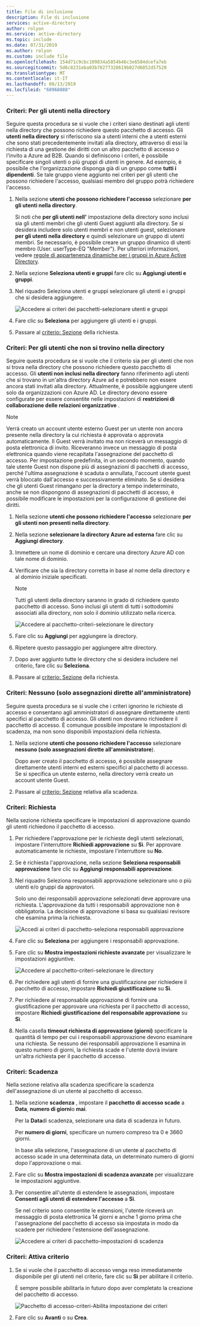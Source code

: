 ```yaml
---
title: File di inclusione
description: File di inclusione
services: active-directory
author: rolyon
ms.service: active-directory
ms.topic: include
ms.date: 07/31/2019
ms.author: rolyon
ms.custom: include file
ms.openlocfilehash: 154d71c9cbc109834a5854b46c3e6584dcefa7eb
ms.sourcegitcommit: 5d6c8231eba03b78277328619b027d6852d57520
ms.translationtype: MT
ms.contentlocale: it-IT
ms.lasthandoff: 08/13/2019
ms.locfileid: "68968888"
---
```

### <a name="policy-for-users-in-your-directory"></a>Criteri: Per gli utenti nella directory

Seguire questa procedura se si vuole che i criteri siano destinati agli utenti nella directory che possono richiedere questo pacchetto di accesso.  Gli **utenti nella directory** si riferiscono sia a utenti interni che a utenti esterni che sono stati precedentemente invitati alla directory, attraverso di essi la richiesta di una gestione dei diritti con un altro pacchetto di accesso o l'invito a Azure ad B2B. Quando si definiscono i criteri, è possibile specificare singoli utenti o più gruppi di utenti in genere. Ad esempio, è possibile che l'organizzazione disponga già di un gruppo come **tutti i dipendenti**.  Se tale gruppo viene aggiunto nei criteri per gli utenti che possono richiedere l'accesso, qualsiasi membro del gruppo potrà richiedere l'accesso.

1. Nella sezione **utenti che possono richiedere l'accesso** selezionare **per gli utenti nella directory**.

    Si noti che **per gli utenti nell'** impostazione della directory sono inclusi sia gli utenti membri che gli utenti Guest aggiunti alla directory. Se si desidera includere solo utenti membri e non utenti guest, selezionare **per gli utenti nella directory** e quindi selezionare un gruppo di utenti membri. Se necessario, è possibile creare un gruppo dinamico di utenti membro (User. userType-EQ "Member"). Per ulteriori informazioni, vedere [regole di appartenenza dinamiche per i gruppi in Azure Active Directory](../articles/active-directory/users-groups-roles/groups-dynamic-membership.md).

1. Nella sezione **Seleziona utenti e gruppi** fare clic su **Aggiungi utenti e gruppi**.

1. Nel riquadro Seleziona utenti e gruppi selezionare gli utenti e i gruppi che si desidera aggiungere.

    ![Accedere ai criteri dei pacchetti-selezionare utenti e gruppi](./media/active-directory-entitlement-management-policy/policy-select-users-groups.png)

1. Fare clic su **Seleziona** per aggiungere gli utenti e i gruppi.

1. Passare al [criterio: Sezione](#policy-request) della richiesta.

### <a name="policy-for-users-not-in-your-directory"></a>Criteri: Per gli utenti che non si trovino nella directory

Seguire questa procedura se si vuole che il criterio sia per gli utenti che non si trova nella directory che possono richiedere questo pacchetto di accesso. Gli **utenti non inclusi nella directory** fanno riferimento agli utenti che si trovano in un'altra directory Azure ad e potrebbero non essere ancora stati invitati alla directory. Attualmente, è possibile aggiungere utenti solo da organizzazioni con Azure AD. Le directory devono essere configurate per essere consentite nelle impostazioni di **restrizioni di collaborazione delle relazioni organizzative** .

> [!NOTE]
> Verrà creato un account utente esterno Guest per un utente non ancora presente nella directory la cui richiesta è approvata o approvata automaticamente. Il Guest verrà invitato ma non riceverà un messaggio di posta elettronica di invito. Riceveranno invece un messaggio di posta elettronica quando viene recapitata l'assegnazione del pacchetto di accesso. Per impostazione predefinita, in un secondo momento, quando tale utente Guest non dispone più di assegnazioni di pacchetti di accesso, perché l'ultima assegnazione è scaduta o annullata, l'account utente guest verrà bloccato dall'accesso e successivamente eliminato. Se si desidera che gli utenti Guest rimangano per la directory a tempo indeterminato, anche se non dispongono di assegnazioni di pacchetti di accesso, è possibile modificare le impostazioni per la configurazione di gestione dei diritti.

1. Nella sezione **utenti che possono richiedere l'accesso** selezionare **per gli utenti non presenti nella directory**.

1. Nella sezione **selezionare la directory Azure ad esterna** fare clic su **Aggiungi directory**.

1. Immettere un nome di dominio e cercare una directory Azure AD con tale nome di dominio.

1. Verificare che sia la directory corretta in base al nome della directory e al dominio iniziale specificati.

    > [!NOTE]
    > Tutti gli utenti della directory saranno in grado di richiedere questo pacchetto di accesso. Sono inclusi gli utenti di tutti i sottodomini associati alla directory, non solo il dominio utilizzato nella ricerca.

    ![Accedere al pacchetto-criteri-selezionare le directory](./media/active-directory-entitlement-management-policy/policy-select-directories.png)

1. Fare clic su **Aggiungi** per aggiungere la directory.

1. Ripetere questo passaggio per aggiungere altre directory.

1. Dopo aver aggiunto tutte le directory che si desidera includere nel criterio, fare clic su **Seleziona**.

1. Passare al [criterio: Sezione](#policy-request) della richiesta.

### <a name="policy-none-administrator-direct-assignments-only"></a>Criteri: Nessuno (solo assegnazioni dirette all'amministratore)

Seguire questa procedura se si vuole che i criteri ignorino le richieste di accesso e consentano agli amministratori di assegnare direttamente utenti specifici al pacchetto di accesso. Gli utenti non dovranno richiedere il pacchetto di accesso. È comunque possibile impostare le impostazioni di scadenza, ma non sono disponibili impostazioni della richiesta.

1. Nella sezione **utenti che possono richiedere l'accesso** selezionare **nessuno (solo assegnazioni dirette all'amministratore**).

    Dopo aver creato il pacchetto di accesso, è possibile assegnare direttamente utenti interni ed esterni specifici al pacchetto di accesso. Se si specifica un utente esterno, nella directory verrà creato un account utente Guest.

1. Passare al [criterio: Sezione](#policy-expiration) relativa alla scadenza.

### <a name="policy-request"></a>Criteri: Richiesta

Nella sezione richiesta specificare le impostazioni di approvazione quando gli utenti richiedono il pacchetto di accesso.

1. Per richiedere l'approvazione per le richieste degli utenti selezionati, impostare l'interruttore **Richiedi approvazione** su **Sì**. Per approvare automaticamente le richieste, impostare l'interruttore su **No**.

1. Se è richiesta l'approvazione, nella sezione **Seleziona responsabili approvazione** fare clic su **Aggiungi responsabili approvazione**.

1. Nel riquadro Seleziona responsabili approvazione selezionare uno o più utenti e/o gruppi da approvatori.

    Solo uno dei responsabili approvazione selezionati deve approvare una richiesta. L'approvazione da tutti i responsabili approvazione non è obbligatoria. La decisione di approvazione si basa su qualsiasi revisore che esamina prima la richiesta.

    ![Accedi ai criteri di pacchetto-seleziona responsabili approvazione](./media/active-directory-entitlement-management-policy/policy-select-approvers.png)

1. Fare clic su **Seleziona** per aggiungere i responsabili approvazione.

1. Fare clic su **Mostra impostazioni richieste avanzate** per visualizzare le impostazioni aggiuntive.

    ![Accedere al pacchetto-criteri-selezionare le directory](./media/active-directory-entitlement-management-policy/policy-advanced-request.png)

1. Per richiedere agli utenti di fornire una giustificazione per richiedere il pacchetto di accesso, impostare **Richiedi giustificazione** su **Sì**.

1. Per richiedere al responsabile approvazione di fornire una giustificazione per approvare una richiesta per il pacchetto di accesso, impostare **Richiedi giustificazione del responsabile approvazione** su **Sì**.

1. Nella casella **timeout richiesta di approvazione (giorni)** specificare la quantità di tempo per cui i responsabili approvazione devono esaminare una richiesta. Se nessuno dei responsabili approvazione li esamina in questo numero di giorni, la richiesta scade e l'utente dovrà inviare un'altra richiesta per il pacchetto di accesso.

### <a name="policy-expiration"></a>Criteri: Scadenza

Nella sezione relativa alla scadenza specificare la scadenza dell'assegnazione di un utente al pacchetto di accesso.

1. Nella sezione **scadenza** , impostare il **pacchetto di accesso scade** a **Data**, **numero di giorni**o **mai**.

    Per la **Data**di scadenza, selezionare una data di scadenza in futuro.

    Per **numero di giorni**, specificare un numero compreso tra 0 e 3660 giorni.

    In base alla selezione, l'assegnazione di un utente al pacchetto di accesso scade in una determinata data, un determinato numero di giorni dopo l'approvazione o mai.

1. Fare clic su **Mostra impostazioni di scadenza avanzate** per visualizzare le impostazioni aggiuntive.

1. Per consentire all'utente di estendere le assegnazioni, impostare **Consenti agli utenti di estendere l'accesso** a **Sì**.

    Se nel criterio sono consentite le estensioni, l'utente riceverà un messaggio di posta elettronica 14 giorni e anche 1 giorno prima che l'assegnazione del pacchetto di accesso sia impostata in modo da scadere per richiedere l'estensione dell'assegnazione.

    ![Accedere ai criteri di pacchetto-impostazioni di scadenza](./media/active-directory-entitlement-management-policy/policy-expiration.png)

### <a name="policy-enable-policy"></a>Criteri: Attiva criterio

1. Se si vuole che il pacchetto di accesso venga reso immediatamente disponibile per gli utenti nel criterio, fare clic su **Sì** per abilitare il criterio.

    È sempre possibile abilitarla in futuro dopo aver completato la creazione del pacchetto di accesso.

    ![Pacchetto di accesso-criteri-Abilita impostazione dei criteri](./media/active-directory-entitlement-management-policy/policy-enable.png)

1. Fare clic su **Avanti** o su **Crea**.
